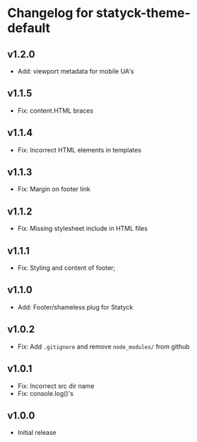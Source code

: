 # Changelog for statyck-theme-default

## v1.2.0
* Add: viewport metadata for mobile UA's

## v1.1.5
* Fix: content.HTML braces

## v1.1.4
* Fix: Incorrect HTML elements in templates

## v1.1.3
* Fix: Margin on footer link

## v1.1.2
* Fix: Missing stylesheet include in HTML files

## v1.1.1
* Fix: Styling and content of footer;

## v1.1.0
* Add: Footer/shameless plug for Statyck

## v1.0.2
* Fix: Add `.gitignore` and remove `node_modules/` from github

## v1.0.1
* Fix: Incorrect src dir name
* Fix: console.log()'s

## v1.0.0
* Initial release

